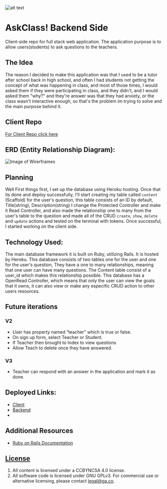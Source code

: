 ![alt text][logo]

[logo]: https://i.imgur.com/8o4sVQE.png?1

# AskClass! Backend Side

Client-side repo for full stack web application. The application purpose is
to allow users(students) to ask questions to the teachers.

## The Idea

The reason I decided to make this application was that I used to be a tutor
after school back in high school, and often I had students not getting the
concept of what was happening in class, and most of those times, I would asked
them if they were participating in class, and they didn't, and I would asked
them "why?" and they're answer was that they had anxiety, or the class wasn't
interactive enough, so that's the problem im trying to solve and the main
purpose behind it.

## Client Repo

[For Client Repo click here](https://github.com/luissoldevilla/class-tool-front-end)

## ERD (Entity Relationship Diagram):
![Image of Wirerframes](https://i.imgur.com/W4Zz9Cc.png)

## Planning

Well First things first, I set up the database using Heroku hosting. Once that
its done and deploy successfully, I'll start creating my table called `content`
(Scaffold)
for the user's question, this table consists of an ID by default,  Title(string),
Description(string)
I change the Protected Controller and make it Read Controller, and also
made the relationship one to many from the user's table to the question and made
all of the CRUD `create`, `show`, `delete` and `update`
 actions and tested on the terminal with tokens. Once successful,
I started working on the client side.

## Technology Used:

The main database framework it is built on Ruby, utilizing Rails. It is hosted
by Heroku. This database consists of two tables one for the user and one for the
user's question, They have a one to many relationships, meaning that one user can
have many questions. The Content table consist of a user_id  which makes this
relationship possible. This database has a OpenRead Controller, which means
that only the user can view the goals that it owns, it can also view or make any
especific CRUD action to other users resources.

## Future iterations

### V2
- User has property named “teacher” which is true or false.
- On sign up form, select Teacher or Student.
- If Teacher then brought to Index to view questions
- Allow Teach to delete once they have answered.

### V3
- Teacher can respond with an answer in the application and mark it as done.

## Deployed Links:

- [Client](https://luissoldevilla.github.io/class-tool-front-end/)
- [Backend](https://quiet-ravine-35247.herokuapp.com/)
-
## Additional Resources
- [Ruby on Rails Documentation](http://guides.rubyonrails.org/index.html)

## [License](LICENSE)

1.  All content is licensed under a CC­BY­NC­SA 4.0 license.
1.  All software code is licensed under GNU GPLv3. For commercial use or
    alternative licensing, please contact legal@ga.co.
